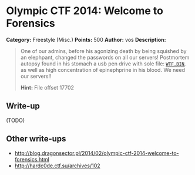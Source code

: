 # Olympic CTF 2014: Welcome to Forensics

**Category:** Freestyle (Misc.)
**Points:** 500
**Author:** vos
**Description:**

> One of our admins, before his agonizing death by being squished by an elephpant, changed the passwords on all our servers! Postmortem autopsy found in his stomach a usb pen drive with sole file: [`WTF.BIN`](WTF.BIN), as well as high concentration of epinephprine in his blood. We need our servers!!
>
> **Hint:** File offset 17702

## Write-up

(TODO)

## Other write-ups

* <http://blog.dragonsector.pl/2014/02/olympic-ctf-2014-welcome-to-forensics.html>
* <http://hardc0de.ctf.su/archives/102>
